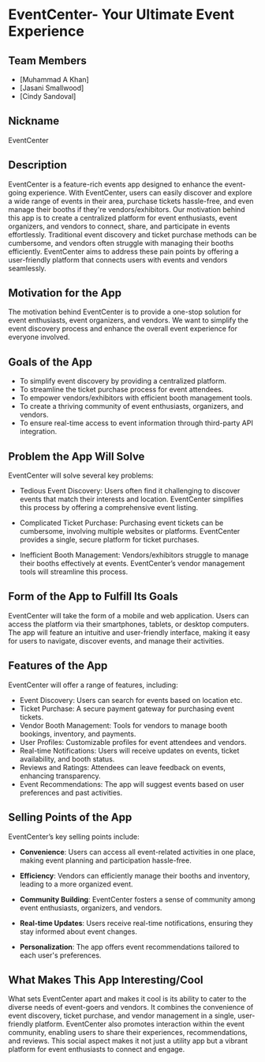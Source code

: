 # EventCenter- Your Ultimate Event Experience

## Team Members

- [Muhammad A Khan]
- [Jasani Smallwood]
- [Cindy Sandoval]

## Nickname

EventCenter 

## Description 

EventCenter is a feature-rich events app designed to enhance the event-going experience. With EventCenter, users can easily discover and explore a wide range of events in their area, purchase tickets hassle-free, and even manage their booths if they're vendors/exhibitors. Our motivation behind this app is to create a centralized platform for event enthusiasts, event organizers, and vendors to connect, share, and participate in events effortlessly. Traditional event discovery and ticket purchase methods can be cumbersome, and vendors often struggle with managing their booths efficiently. EventCenter aims to address these pain points by offering a user-friendly platform that connects users with events and vendors seamlessly.

## Motivation for the App

The motivation behind EventCenter is to provide a one-stop solution for event enthusiasts, event organizers, and vendors. We want to simplify the event discovery process and enhance the overall event experience for everyone involved.

## Goals of the App

- To simplify event discovery by providing a centralized platform.
- To streamline the ticket purchase process for event attendees.
- To empower vendors/exhibitors with efficient booth management tools.
- To create a thriving community of event enthusiasts, organizers, and vendors.
- To ensure real-time access to event information through third-party API integration.

## Problem the App Will Solve

EventCenter will solve several key problems:

- Tedious Event Discovery: Users often find it challenging to discover events that match their interests and location. EventCenter simplifies this process by offering a comprehensive event listing.

- Complicated Ticket Purchase: Purchasing event tickets can be cumbersome, involving multiple websites or platforms. EventCenter provides a single, secure platform for ticket purchases.

- Inefficient Booth Management: Vendors/exhibitors struggle to manage their booths effectively at events. EventCenter’s vendor management tools will streamline this process.

## Form of the App to Fulfill Its Goals

EventCenter will take the form of a mobile and web application. Users can access the platform via their smartphones, tablets, or desktop computers. The app will feature an intuitive and user-friendly interface, making it easy for users to navigate, discover events, and manage their activities.

## Features of the App

EventCenter will offer a range of features, including:

- Event Discovery: Users can search for events based on location etc.
- Ticket Purchase: A secure payment gateway for purchasing event tickets.
- Vendor Booth Management: Tools for vendors to manage booth bookings, inventory, and payments.
- User Profiles: Customizable profiles for event attendees and vendors.
- Real-time Notifications: Users will receive updates on events, ticket availability, and booth status.
- Reviews and Ratings: Attendees can leave feedback on events, enhancing transparency.
- Event Recommendations: The app will suggest events based on user preferences and past activities.

## Selling Points of the App

EventCenter’s key selling points include:

- **Convenience**: Users can access all event-related activities in one place, making event planning and participation hassle-free.

- **Efficiency**: Vendors can efficiently manage their booths and inventory, leading to a more organized event.

- **Community Building**: EventCenter fosters a sense of community among event enthusiasts, organizers, and vendors.

- **Real-time Updates**: Users receive real-time notifications, ensuring they stay informed about event changes.

- **Personalization**: The app offers event recommendations tailored to each user's preferences.

## What Makes This App Interesting/Cool

What sets EventCenter apart and makes it cool is its ability to cater to the diverse needs of event-goers and vendors. It combines the convenience of event discovery, ticket purchase, and vendor management in a single, user-friendly platform. EventCenter also promotes interaction within the event community, enabling users to share their experiences, recommendations, and reviews. This social aspect makes it not just a utility app but a vibrant platform for event enthusiasts to connect and engage.
